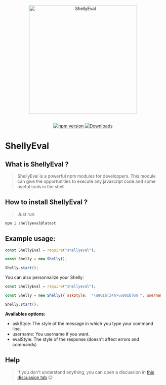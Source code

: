 <div align="center">
  <br />
  <p>
    <img src="https://cdn-icons.flaticon.com/png/512/5433/premium/5433799.png?token=exp=1652900797~hmac=e35cdf881a598e1a7c1120408042219f" height="350" alt="ShellyEval" />
  </p>
  <br />
    <a href="https://www.npmjs.com/package/shellyeval"><img src="https://img.shields.io/npm/v/shellyeval?style=for-the-badge" alt="npm version" /></a>
    <a href="https://www.npmjs.com/package/shellyeval"><img src="https://img.shields.io/npm/dt/shellyeval?label=downloads&style=for-the-badge" alt="Downloads"></a>
</div>

# ShellyEval

## What is ShellyEval ?

> ShellyEval is a powerful npm modules for developpers. This module can give the opportunities to execute any javascript code and some useful tools in the shell.

## How to install ShellyEval ?

> Just run:

```js
npm i shellyeval@latest
```

## Example usage:

```js
const ShellyEval = require("shellyeval");

const Shelly = new Shelly();

Shelly.start();
```

You can also personnalize your Shelly:

```js
const ShellyEval = require("shellyeval");

const Shelly = new Shelly({ askStyle:  "\u001b[34m>\u001b[0m ", username: "Sedorikku" });

Shelly.start();
```

**Availables options:**

- askStyle: The style of the message in which you type your command line.
- username: You username if you want.
- evalStyle: The style of the response (doesn't affect errors and commands)

## Help

> If you don't understand anything, you can open a discussion in [this discussion tab](https://github.com/Sedorikku1949/ShellyEval/discussions) 😉
